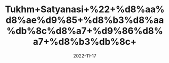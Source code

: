 ---
title: 'Tukhm+Satyanasi+%22+%d8%aa%d8%ae%d9%85+%d8%b3%d8%aa%db%8c%d8%a7+%d9%86%d8%a7+%d8%b3%db%8c+'
date: '2022-11-17' 
metatag: '' 
inventory: '0' 
draft: false 
# meta description 
shortDescripton: 'Satenasee+Seed%22+++It+is+useful+to+treat+toothache%2c+bile%2c+colic%2c+ulcers%2c+wounds%2c+kidney+pain%2c+skin+infections%2c+diabetes%2c+pimples%2c+rashes%2c+spots%2c+malaria%2c+convulsions%2c+bleeding%2c+inflammation%2c+spasms+and+infection.'
description: 'Seed+%d8%aa%d8%ae%d9%85++%d8%a8%db%8c%d8%ac'
longdescription: ''
tags: ''
brand: ''
subCategory: ''
sellCount: '0'
featured: True
# product Price
price: '20.0'
# Product Short Description
shortDescription: 'Satenasee+Seed%22+++It+is+useful+to+treat+toothache%2c+bile%2c+colic%2c+ulcers%2c+wounds%2c+kidney+pain%2c+skin+infections%2c+diabetes%2c+pimples%2c+rashes%2c+spots%2c+malaria%2c+convulsions%2c+bleeding%2c+inflammation%2c+spasms+and+infection.'
productID: 'B5905303-9C24-ED11-9968-005056B3A416'
type: 'products'
category: 'Seed+%d8%aa%d8%ae%d9%85++%d8%a8%db%8c%d8%ac' 
thumnailproduct: 'https://eraconnect.blob.core.windows.net/product-images/aminsaddiquidawakhana/B5905303-9C24-ED11-9968-005056B3A416.webp' 
images:
  - image: 'https://eraconnect.blob.core.windows.net/product-images/aminsaddiquidawakhana/B5905303-9C24-ED11-9968-005056B3A416.webp'  
Variants:
---